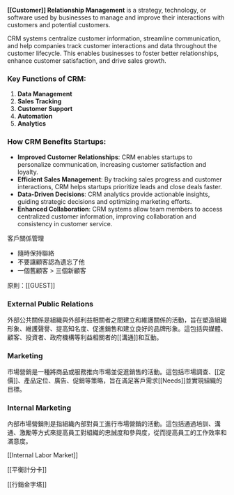 **[[Customer]] Relationship Management** is a strategy, technology, or software used by businesses to manage and improve their interactions with customers and potential customers. 

CRM systems centralize customer information, streamline communication, and help companies track customer interactions and data throughout the customer lifecycle. This enables businesses to foster better relationships, enhance customer satisfaction, and drive sales growth.

### Key Functions of CRM:
1. **Data Management**
2. **Sales Tracking**
3. **Customer Support**
4. **Automation**
5. **Analytics**

### How CRM Benefits Startups:
- **Improved Customer Relationships**: CRM enables startups to personalize communication, increasing customer satisfaction and loyalty.
- **Efficient Sales Management**: By tracking sales progress and customer interactions, CRM helps startups prioritize leads and close deals faster.
- **Data-Driven Decisions**: CRM analytics provide actionable insights, guiding strategic decisions and optimizing marketing efforts.
- **Enhanced Collaboration**: CRM systems allow team members to access centralized customer information, improving collaboration and consistency in customer service.

客戶關係管理
- 隨時保持聯絡
- 不要讓顧客認為遺忘了他
- 一個舊顧客 > 三個新顧客

原則：[[GUEST]]
### External Public Relations
  
外部公共關係是組織與外部利益相關者之間建立和維護關係的活動，旨在塑造組織形象、維護聲譽、提高知名度、促進銷售和建立良好的品牌形象。這包括與媒體、顧客、投資者、政府機構等利益相關者的[[溝通]]和互動。
### Marketing

市場營銷是一種將商品或服務推向市場並促進銷售的活動。這包括市場調查、[[定價]]、產品定位、廣告、促銷等策略，旨在滿足客戶需求[[Needs]]並實現組織的目標。
### Internal Marketing

內部市場營銷則是指組織內部對員工進行市場營銷的活動。這包括通過培訓、溝通、激勵等方式來提高員工對組織的忠誠度和參與度，從而提高員工的工作效率和滿意度。

[[Internal Labor Market]]

[[平衡計分卡]]

[[行銷金字塔]]